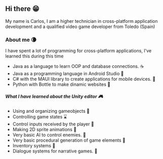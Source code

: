 ## Hi there :grin:

My name is Carlos, I am a higher technician in cross-platform application development and a qualified video game developer from Toledo (Spain)

### About me :waning_crescent_moon:
I have spent a lot of programming for cross-platform applications, I've learned this during this time

- Java as a language to learn OOP and database connections. :coffee:
- Java as a programming language in Android Studio 📱
- C# with the MAUI library to create applications for mobile devices. :palm_tree: 
- Python with Bottle to make dinamic websites :sake:

##### What I have learned about the Unity editor  :video_game:
- Using and organizing gameobjects :pill:
- Controlling game states :hourglass:
- Control inputs received by the player :gun:
- Making 2D sprite animations :running:
- Very basic AI to control enemies. :space_invader:
- Very basic procedural generation of game elements :mount_fuji:
- Inventory systems :open_file_folder:
- Dialogue systems for narrative games. :closed_book:
